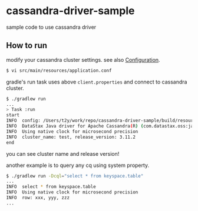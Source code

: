 # cassandra-driver-sample

sample code to use cassandra driver

## How to run

modify your cassandra cluster settings. see also [Configuration](https://docs.datastax.com/en/developer/java-driver/4.3/manual/core/configuration/).

```bash
$ vi src/main/resources/application.conf
```

gradle's run task uses above `client.properties` and connect to cassandra cluster.

```bash
$ ./gradlew run
...
> Task :run
start
INFO  config: /Users/t2y/work/repo/cassandra-driver-sample/build/resources/main/client.properties
INFO  DataStax Java driver for Apache Cassandra(R) (com.datastax.oss:java-driver-core) version 4.3.1
INFO  Using native clock for microsecond precision
INFO  cluster_name: test, release_version: 3.11.2
end
```

you can see cluster name and release version!

another example is to query any cq using system property.

```bash
$ ./gradlew run -Dcql="select * from keyspace.table"
...
INFO  select * from keyspace.table
INFO  Using native clock for microsecond precision
INFO  row: xxx, yyy, zzz
...
```
